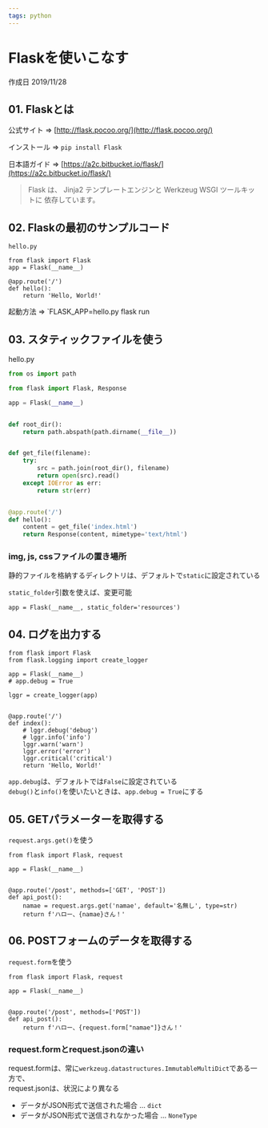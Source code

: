 ```yaml
---
tags: python
---
```


# Flaskを使いこなす

作成日 2019/11/28

## 01. Flaskとは

公式サイト => [http://flask.pocoo.org/](http://flask.pocoo.org/)

インストール => `pip install Flask`

日本語ガイド => [https://a2c.bitbucket.io/flask/](https://a2c.bitbucket.io/flask/)

> Flask は、 Jinja2 テンプレートエンジンと Werkzeug WSGI ツールキットに 依存しています。

## 02. Flaskの最初のサンプルコード

`hello.py`

```python=
from flask import Flask
app = Flask(__name__)

@app.route('/')
def hello():
    return 'Hello, World!'
```

起動方法 => `FLASK_APP=hello.py flask run


## 03. スタティックファイルを使う

hello.py

```python
from os import path

from flask import Flask, Response

app = Flask(__name__)


def root_dir():
    return path.abspath(path.dirname(__file__))


def get_file(filename):
    try:
        src = path.join(root_dir(), filename)
        return open(src).read()
    except IOError as err:
        return str(err)


@app.route('/')
def hello():
    content = get_file('index.html')
    return Response(content, mimetype='text/html')
```

### img, js, cssファイルの置き場所

静的ファイルを格納するディレクトリは、デフォルトで`static`に設定されている

`static_folder`引数を使えば、変更可能

```python=
app = Flask(__name__, static_folder='resources')
```

## 04. ログを出力する

```python=
from flask import Flask
from flask.logging import create_logger

app = Flask(__name__)
# app.debug = True

lggr = create_logger(app)


@app.route('/')
def index():
    # lggr.debug('debug')
    # lggr.info('info')
    lggr.warn('warn')
    lggr.error('error')
    lggr.critical('critical')
    return 'Hello, World!'
```

`app.debug`は、デフォルトでは`False`に設定されている\
`debug()`と`info()`を使いたいときは、`app.debug = True`にする


## 05. GETパラメーターを取得する

`request.args.get()`を使う

```python=
from flask import Flask, request

app = Flask(__name__)


@app.route('/post', methods=['GET', 'POST'])
def api_post():
    namae = request.args.get('namae', default='名無し', type=str)
    return f'ハロー、{namae}さん！'
```

## 06. POSTフォームのデータを取得する

`request.form`を使う

```python=
from flask import Flask, request

app = Flask(__name__)


@app.route('/post', methods=['POST'])
def api_post():
    return f'ハロー、{request.form["namae"]}さん！'
```

### request.formとrequest.jsonの違い

request.formは、常に`werkzeug.datastructures.ImmutableMultiDict`である一方で、\
request.jsonは、状況により異なる

- データがJSON形式で送信された場合 ... `dict`
- データがJSON形式で送信されなかった場合 ... `NoneType`
